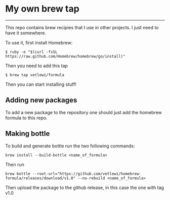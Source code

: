 # My own brew tap
---
This repo contains brew recipies that I use in other projects. I just need to have it somewhere.

To use it, first install Homebrew:
```
$ ruby -e "$(curl -fsSL https://raw.github.com/Homebrew/homebrew/go/install)"
```
Then you need to add this tap
```
$ brew tap vetlewi/formula
```
Then you can start installing stuff!

## Adding new packages
To add a new package to the repository one should just add the homebrew formula to this repo.

## Making bottle
To build and generate bottle run the two following commands:
```
brew install --build-bottle <name_of_formula>
```
Then run
```
brew bottle --root-url="https://github.com/vetlewi/homebrew-formula/releases/download/v1.0" --no-rebuild <name_of_formula>
```
Then upload the package to the github release, in this case the one with tag v1.0